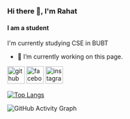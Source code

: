 ### Hi there 👋, I'm Rahat
#### I am a student
I'm currently studying CSE in BUBT

- 🔭 I’m currently working on this page. 


[<img src='https://cdn.jsdelivr.net/npm/simple-icons@3.0.1/icons/github.svg' alt='github' height='40'>](https://github.com/rahatbubt49)  [<img src='https://cdn.jsdelivr.net/npm/simple-icons@3.0.1/icons/facebook.svg' alt='facebook' height='40'>](https://www.facebook.com/rahat.aowlad.7)  [<img src='https://cdn.jsdelivr.net/npm/simple-icons@3.0.1/icons/instagram.svg' alt='instagram' height='40'>](https://www.instagram.com/dude_you_deserve/)  

[![Top Langs](https://github-readme-stats.vercel.app/api/top-langs/?username=rahatbubt49)](https://github.com/anuraghazra/github-readme-stats)

![GitHub Activity Graph](https://activity-graph.herokuapp.com/graph?username=rahatbubt49)  


